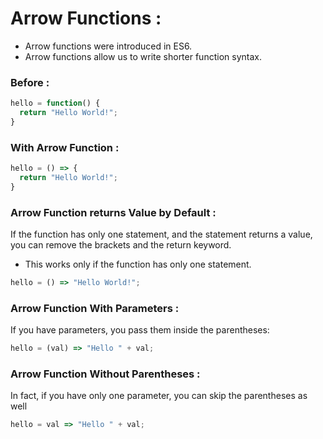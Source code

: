 # Arrow Functions :
* Arrow functions were introduced in ES6. 
* Arrow functions allow us to write shorter function syntax.

### Before :
```javascript
hello = function() {
  return "Hello World!";
}
```
### With Arrow Function :
```javascript
hello = () => {
  return "Hello World!";
}
```
### Arrow Function returns Value by Default :
If the function has only one statement, and the statement returns a value, you can remove the brackets and the return keyword. 
* This works only if the function has only one statement.
```javascript
hello = () => "Hello World!";
```

### Arrow Function With Parameters :
If you have parameters, you pass them inside the parentheses:
```javascript
hello = (val) => "Hello " + val;
```
### Arrow Function Without Parentheses :
In fact, if you have only one parameter, you can skip the parentheses as well
```javascript
hello = val => "Hello " + val;
```
